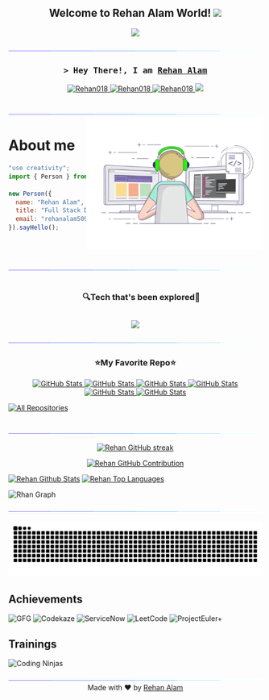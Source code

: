 <h2 align="center">
  Welcome to Rehan Alam World!
  <img src="https://media.giphy.com/media/hvRJCLFzcasrR4ia7z/giphy.gif" width="28" style="animation: bounce 2s infinite;">
</h2>
<p align="center">
  <a href="https://github.com/Rehan018"><img src="https://readme-typing-svg.herokuapp.com/?lines=Self%20Taught%20Programmer;Front%20End%20Developer;1.5%2B%20years%20of%20coding%20experience;Always%20learning%20new%20things&center=true&width=380&height=45"></a>
</p>

<!--x axis divider-->
<img src="/images/horizontal-divider-gradient.gif">

<!-- Intro  -->
<h3 align="center">
        <samp>&gt; Hey There!, I am
                <b><a target="_blank" href="https://rehan.com">Rehan Alam</a></b>
        </samp>
</h3>

<p align="center">
 <a href="https://alsiam.com" target="blank">
  <img src="https://img.shields.io/badge/Website-DC143C?style=for-the-badge&logo=medium&logoColor=white" alt="Rehan018" />
 </a>
 <a href="https://linkedin.com/in/rehan018" target="_blank">
  <img src="https://img.shields.io/badge/LinkedIn-0077B5?style=for-the-badge&logo=linkedin&logoColor=white" alt="Rehan018"/>
 </a>
 <a href="https://dev.to/rehan018" target="_blank">
  <img src="https://img.shields.io/badge/dev.to-0A0A0A?style=for-the-badge&logo=dev.to&logoColor=white" alt="Rehan018" />
 </a>
 <a href="https://twitter.com/_rehan018" target="_blank">
  <img src="https://img.shields.io/badge/Twitter-1DA1F2?style=for-the-badge&logo=twitter&logoColor=white" />
 </a>
</p>
<br />

<!--x axis divider-->
<img src="/images/horizontal-divider-gradient.gif">

<picture> 
<a href="https://media.giphy.com/media/SWoSkN6DxTszqIKEqv/giphy.gif" alt="Developer">
<img src="/images/developer.webp" align="right" width="350">
</a>
</picture>

<!-- About Section -->

# About me

```js
"use creativity";
import { Person } from "India";

new Person({
  name: "Rehan Alam",
  title: "Full Stack Developer",
  email: "rehanalam5090@gmail.com",
}).sayHello();
```

<br/>
<br/>
<br/>

<!--x axis divider-->
<img src="/images/horizontal-divider-gradient.gif">

<!--h1 without bottom border-->
<div id="user-content-toc">
  <ul align="center">
    <summary><h3 style="display: inline-block">🔍Tech that's been explored🔎</h3></summary>
  </ul>
</div>
<!--tech stack icons-->
<p align="center">
<a href="https://skillicons.dev">
<img src="https://skillicons.dev/icons?i=html,css,js,c,cpp,java,php,py,ts,react,nextjs,vue,nuxt,tailwindcss,nodejs,express,laravel,mongodb,mysql,postgresql,sqlite,planetscale,docker,linux,git,github,vscode,figma,postman,electron,firebase,vercel,netlify,jest,jquery,vite,bootstrap,astro,sentry,cloudflare,arduino,redux,prisma,svelte&perline=11" />
</a>
</p>

<!--x axis divider-->
<img src="/images/horizontal-divider-gradient.gif">

<h3 align="center">⭐My Favorite Repo⭐</h3>

<div>
  <p align="center">
	<a href="https://github.com/Rehan018/github-finder.git">
      		<img src="https://github-readme-stats.vercel.app/api/pin/?username=Deri-Kurniawan&repo=Deri-Kurniawan.github.io&theme=transparent" alt="GitHub Stats" />
    	</a>
	    <a href="https://github.com/Rehan018/e-commerce-api.git">
      		<img src="https://github-readme-stats.vercel.app/api/pin/?username=Deri-Kurniawan&repo=3d-portfolio&theme=transparent" alt="GitHub Stats" />
    	</a>
    	<a href="https://github.com/Rehan018/coding-ninja-Social-Media-API.git">
      		<img src="https://github-readme-stats.vercel.app/api/pin/?username=Deri-Kurniawan&repo=plant_shop_mobile_app&theme=transparent" alt="GitHub Stats" />
    	</a>
    	<a href="https://github.com/Rehan018/node-news-aggregator.git">
      		<img src="https://github-readme-stats.vercel.app/api/pin/?username=Deri-Kurniawan&repo=derizer&theme=transparent" alt="GitHub Stats" />
    	</a>
    	<a href="https://github.com/Rehan018/employee-review-system.git">
      		<img src="https://github-readme-stats.vercel.app/api/pin/?username=Deri-Kurniawan&repo=screen-recorder-online&theme=transparent" alt="GitHub Stats" />
    	</a>
    	<a href="https://github.com/Rehan018/Spam-Mobile-Number.git">
      		<img src="https://github-readme-stats.vercel.app/api/pin/?username=Deri-Kurniawan&repo=mini-framework&theme=transparent" alt="GitHub Stats" />
    	</a>
</div>

<p align="left">
  <a href="https://github.com/Rehan018?tab=repositories" target="_blank"><img alt="All Repositories" title="All Repositories" src="https://img.shields.io/badge/-All%20Repos-2962FF?style=for-the-badge&logo=koding&logoColor=white"/></a>
</p>

<br/>
<img src="/images/horizontal-divider-gradient.gif">
<br/>

<p align="center">
  <a href="https://github.com/Rehan018">
    <img src="https://github-readme-streak-stats.herokuapp.com/?user=Rehan018&theme=radical&border=7F3FBF&background=0D1117" alt="Rehan GitHub streak"/>
  </a>
</p>

<p align="center">
  <a href="https://github.com/Rehan018">
    <img src="https://github-profile-summary-cards.vercel.app/api/cards/profile-details?username=rehan018&theme=radical" alt="Rehan GitHub Contribution"/>
  </a>
</p>

<a> 
    <a href="https://github.com/rehan018"><img alt="Rehan Github Stats" src="https://denvercoder1-github-readme-stats.vercel.app/api?username=Rehan018&show_icons=true&count_private=true&theme=react&border_color=7F3FBF&bg_color=0D1117&title_color=F85D7F&icon_color=F8D866" height="192px" width="49.5%"/></a>
  <a href="https://github.com/rehan018"><img alt="Rehan Top Languages" src="https://denvercoder1-github-readme-stats.vercel.app/api/top-langs/?username=Rehan018&langs_count=8&layout=compact&theme=react&border_color=7F3FBF&bg_color=0D1117&title_color=F85D7F&icon_color=F8D866" height="192px" width="49.5%"/></a>
  <br/>
</a>

![Rhan Graph](https://github-readme-activity-graph.vercel.app/graph?username=Rehan018&custom_title=Rehan%20Alam%20GitHub%20Activity%20Graph&bg_color=0D1117&color=7F3FBF&line=7F3FBF&point=7F3FBF&area_color=FFFFFF&title_color=FFFFFF&area=true)

<img src="/images/horizontal-divider-gradient.gif">

![Commit Snake History SVG](https://raw.githubusercontent.com/Deri-Kurniawan/Deri-Kurniawan/output/github-snake.svg)

<!-- Achievements Section -->

## Achievements

![GFG](https://img.shields.io/badge/GFG-Top%202%20Global%20Rank-4CAF50?style=for-the-badge&logo=geeksforgeeks&logoColor=white)
![Codekaze](https://img.shields.io/badge/Codekaze-Rank%2020%20Global%20Rank-2196F3?style=for-the-badge&logo=codeforces&logoColor=white)
![ServiceNow](https://img.shields.io/badge/ServiceNow-Rank%205%20Global%20Rank-0046ad?style=for-the-badge&logo=servicenow&logoColor=white)
![LeetCode](https://img.shields.io/badge/LeetCode-Top%201K%20Global%20Rank-FFA116?style=for-the-badge&logo=leetcode&logoColor=black)
![ProjectEuler+](https://img.shields.io/badge/ProjectEuler%2B-Top%201K%20Global%20Rank-1E90FF?style=for-the-badge&logo=projecteuler&logoColor=white)

<!-- Trainings Section -->

## Trainings

![Coding Ninjas](https://img.shields.io/badge/Coding%20Ninjas-Backend%20%7C%20Frontend%20%7C%20Java%20%7C%20Data%20Structure-000000?style=for-the-badge&logo=codingninjas&logoColor=white)

</div>
<!--x axis divider-->
<img src="/images/horizontal-divider-gradient.gif">
<div align="center">
    Made with ❤️ by <a href="https://deri.my.id" target="_blank">Rehan Alam</a>
</div>
